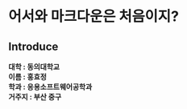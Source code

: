 # 어서와 마크다운은 처음이지?  

Introduce
-------------  
**대학 : 동의대학교**  
**이름 : 홍효정**  
**학과 : 응용소프트웨어공학과**  
**거주지 : 부산 중구**

